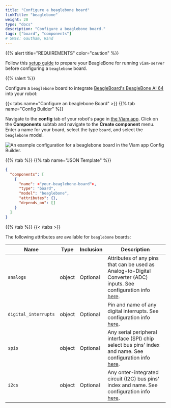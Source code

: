 ```yaml
---
title: "Configure a beaglebone board"
linkTitle: "beaglebone"
weight: 20
type: "docs"
description: "Configure a beaglebone board."
tags: ["board", "components"]
# SMEs: Gautham, Rand
---
```


{{% alert title="REQUIREMENTS" color="caution" %}}

Follow this [setup guide](/installation/prepare/beaglebone-setup/) to prepare your BeagleBone for running `viam-server` before configuring a `beaglebone` board.

{{% /alert %}}

Configure a `beaglebone` board to integrate [BeagleBoard's BeagleBone AI 64](https://beagleboard.org/ai-64) into your robot:

{{< tabs name="Configure an beaglebone Board" >}}
{{% tab name="Config Builder" %}}

Navigate to the **config** tab of your robot's page in [the Viam app](https://app.viam.com).
Click on the **Components** subtab and navigate to the **Create component** menu.
Enter a name for your board, select the type `board`, and select the `beaglebone` model.

![An example configuration for a beaglebone board in the Viam app Config Builder.](../img/beaglebone-ui-config.png)

{{% /tab %}}
{{% tab name="JSON Template" %}}

```json {class="line-numbers linkable-line-numbers"}
{
  "components": [
    {
      "name": <"your-beaglebone-board">,
      "type": "board",
      "model": "beaglebone",
      "attributes": {},
      "depends_on": []
    }
  ]
}
```

{{% /tab %}}
{{< /tabs >}}

The following attributes are available for `beaglebone` boards:

| Name | Type | Inclusion | Description |
| ---- | ---- | --------- | ----------- |
| `analogs` | object | Optional | Attributes of any pins that can be used as Analog-to-Digital Converter (ADC) inputs. See configuration info [here](/components/board/#analogs). |
| `digital_interrupts` | object | Optional | Pin and name of any digital interrupts. See configuration info [here](/components/board/#digital_interrupts). |
| `spis` | object | Optional | Any serial peripheral interface (SPI) chip select bus pins' index and name. See configuration info [here](/components/board/#spis). |
| `i2cs` | object | Optional | Any onter-integrated circuit (I2C) bus pins' index and name. See configuration info [here](/components/board/#i2cs). |
